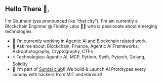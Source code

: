 ## Hello There 👋,
I'm Goutham (yes pronounced like "that city"), I'm am currently a Blockchain Enginner @ Fidelity Labs 👨‍💻 who is passionate about emerging technologies. 

- 🔭 I’m currently working in Agentic AI and Blockchain related work. 
- 💬 Ask me about: Blockchain, Finance, Agentic AI Frameworks, Astrophotography, Cryptography, CTFs
- ⚡ Technologies: Agentic AI, MCP, Python, Swift, Pytorch, Golang, Solidity
- 🌱 I'm part of [Sundai club](https://www.sundai.club/)!! We build & Launch AI Prototypes every sunday with hackers from MIT and Harvard! 
